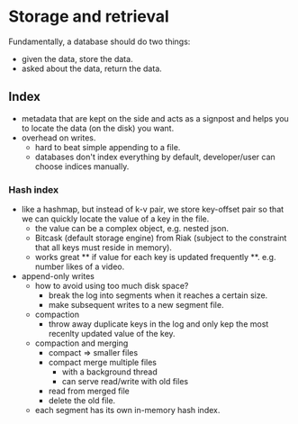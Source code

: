 # Storage and retrieval

Fundamentally, a database should do two things: 
- given the data, store the data.
- asked about the data, return the data.

## Index
- metadata that are kept on the side and acts as a signpost and helps you to locate the data (on the disk) you want.
- overhead on writes.
  - hard to beat simple appending to a file.
  - databases don't index everything by default, developer/user can choose indices manually.

### Hash index
- like a hashmap, but instead of k-v pair, we store key-offset pair so that we can quickly locate the value of a key in the file.
  - the value can be a complex object, e.g. nested json.
  - Bitcask (default storage engine) from Riak (subject to the constraint that all keys must reside in memory).
  - works great ** if value for each key is updated frequently **. e.g. number likes of a video.
- append-only writes
  - how to avoid using too much disk space?
    - break the log into segments when it reaches a certain size.
    - make subsequent writes to a new segment file.
  - compaction 
    - throw away duplicate keys in the log and only kep the most recenlty updated value of the key.
  - compaction and merging
    - compact => smaller files
    - compact merge multiple files
      - with a background thread
      - can serve read/write with old files
    - read from merged file
    - delete the old file.
  - each segment has its own in-memory hash index.


